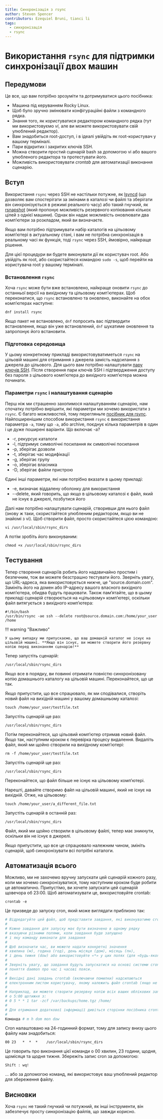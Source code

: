 ```yaml
---
title: Синхронізація з rsync
author: Steven Spencer
contributors: Ezequiel Bruni, tianci li
tags:
  - синхронізація
  - rsync
---
```


# Використання `rsync` для підтримки синхронізації двох машин

## Передумови

Це все, що вам потрібно зрозуміти та дотримуватися цього посібника:

* Машина під керуванням Rocky Linux.
* Щоб було зручно змінювати конфігураційні файли з командного рядка.
* Знання того, як користуватися редактором командного рядка (тут ми використовуємо _vi_, але ви можете використовувати свій улюблений редактор).
* Вам знадобиться root-доступ, і в ідеалі увійдіть як root-користувач у вашому терміналі.
* Пари відкритих і закритих ключів SSH.
* Можна створити простий сценарій bash за допомогою vi або вашого улюбленого редактора та протестувати його.
* Можливість використовувати _crontab_ для автоматизації виконання сценарію.

## Вступ

Використання `rsync` через SSH не настільки потужне, як [lsyncd](../backup/mirroring_lsyncd.md) (що дозволяє вам спостерігати за змінами в каталозі чи файлі та зберігати він синхронізується в режимі реального часу) або такий гнучкий, як [rsnapshot](../backup/rsnapshot_backup.md) (який пропонує можливість резервного копіювання кількох цілей з однієї машини). Однак він надає можливість оновлювати два комп’ютери за розкладом, який ви визначаєте.

Якщо вам потрібно підтримувати набір каталогів на цільовому комп’ютері в актуальному стані, і вам не потрібна синхронізація в реальному часі як функція, тоді `rsync` через SSH, ймовірно, найкраще рішення.

Для цієї процедури ви будете виконувати дії як користувач root. Або увійдіть як root, або скористайтеся командою `sudo -s`, щоб перейти на користувача root у вашому терміналі.

### Встановлення `rsync`

Хоча `rsync` може бути вже встановлено, найкраще оновити `rsync` до останньої версії на вихідному та цільовому комп’ютерах. Щоб переконатися, що `rsync` встановлено та оновлено, виконайте на обох комп’ютерах наступне:

`dnf install rsync`

Якщо пакет не встановлено, `dnf` попросить вас підтвердити встановлення, якщо він уже встановлений, `dnf` шукатиме оновлення та запропонує його встановити.

### Підготовка середовища

У цьому конкретному прикладі використовуватиметься `rsync` на цільовій машині для отримання з джерела замість надсилання з джерела до цільового. Для цього вам потрібно налаштувати [пару ключів SSH](../security/ssh_public_private_keys.md). Після створення пари ключів SSH і підтвердження доступу без пароля з цільового комп’ютера до вихідного комп’ютера можна починати.

### Параметри `rsync` і налаштування сценарію

Перш ніж ми страшенно захопимося налаштуванням сценарію, нам спочатку потрібно вирішити, які параметри ми хочемо використати з `rsync`. Є багато можливостей, тому перегляньте [посібник для rsync](https://linux.die.net/man/1/rsync). Найпоширенішим способом використання `rsync` є використання параметра `-a`, тому що `-a`, або archive, поєднує кілька параметрів в один і це дуже поширені варіанти. Що включає -a?

* -r, рекурсує каталоги
* -l, підтримує символічні посилання як символічні посилання
* -p, зберігає дозволи
* -t, зберігає час модифікації
* -g, зберігає групу
* -о, зберігає власника
* -D, зберігає файли пристрою

Єдині інші параметри, які нам потрібно вказати в цьому прикладі:

* -e, визначає віддалену оболонку для використання
* --delete, який говорить, що якщо в цільовому каталозі є файл, який не існує в джерелі, позбутися його

Далі нам потрібно налаштувати сценарій, створивши для нього файл (знову ж таки, скористайтеся улюбленим редактором, якщо ви не знайомі з vi). Щоб створити файл, просто скористайтеся цією командою:

`vi /usr/local/sbin/rsync_dirs`

А потім зробіть його виконуваним:

`chmod +x /usr/local/sbin/rsync_dirs`

## Тестування

Тепер створення сценаріїв робить його надзвичайно простим і безпечним, тож ви можете безстрашно тестувати його. Зверніть увагу, що URL-адреса, яка використовується нижче, це "source.domain.com". Замініть його на домен або IP-адресу вашого власного вихідного комп’ютера, обидва будуть працювати. Також пам’ятайте, що в цьому прикладі сценарій створюється на «цільовому» комп’ютері, оскільки файл витягується з вихідного комп’ютера:

```
#!/bin/bash
/usr/bin/rsync -ae ssh --delete root@source.domain.com:/home/your_user /home
```

!!! warning "Важливо"

    У цьому випадку ми припускаємо, що ваш домашній каталог не існує на цільовій машині. **Якщо він існує, ви можете створити його резервну копію перед виконанням сценарію!**

Тепер запустіть сценарій:

`/usr/local/sbin/rsync_dirs`

Якщо все в порядку, ви повинні отримати повністю синхронізовану копію домашнього каталогу на цільовій машині. Переконайтеся, що це так.

Якщо припустити, що все спрацювало, як ми сподівалися, створіть новий файл на вихідній машині у вашому домашньому каталозі:

`touch /home/your_user/testfile.txt`

Запустіть сценарій ще раз:

`/usr/local/sbin/rsync_dirs`

Потім переконайтеся, що цільовий комп’ютер отримав новий файл. Якщо так, наступним кроком є перевірка процесу видалення. Видаліть файл, який ми щойно створили на вихідному комп’ютері:

`rm -f /home/your_user/testfile.txt`

Запустіть сценарій ще раз:

`/usr/local/sbin/rsync_dirs`

Переконайтеся, що файл більше не існує на цільовому комп’ютері.

Нарешті, давайте створимо файл на цільовій машині, який не існує на вихідній. Отже, на цільовому:

`touch /home/your_user/a_different_file.txt`

Запустіть сценарій в останній раз:

`/usr/local/sbin/rsync_dirs`

Файл, який ми щойно створили в цільовому файлі, тепер має зникнути, оскільки він не існує в джерелі.

Якщо припустити, що все це спрацювало належним чином, змініть сценарій, щоб синхронізувати всі потрібні каталоги.

## Автоматизація всього

Можливо, ми не захочемо вручну запускати цей сценарій кожного разу, коли ми хочемо синхронізуватися, тому наступним кроком буде робити це автоматично. Припустімо, ви хочете запускати цей сценарій щовечора об 23:00. Щоб автоматизувати це, використовуйте crontab:

`crontab -e`

Це призведе до запуску cron, який може виглядати приблизно так:

```bash
# Відредагуйте цей файл, щоб представити завдання, які виконуватиме cron.
#
# Кожне завдання для запуску має бути визначено в одному рядку
# вказуючи різними полями, коли завдання буде запущено
# і яку команду виконати для завдання
#
# Щоб визначити час, ви можете надати конкретні значення
# хвилина (м), година (год), день місяця (дом), місяць (пн),
# і день тижня (dow) або використовуйте «*» у цих полях (для «будь-якого»).
#
# Зверніть увагу, що завдання будуть запускатися на основі системи cron
# поняття daemon про час і часові пояси.
#
# Вихідні дані завдань crontab (включаючи помилки) надсилаються
# електронним листом користувачу, якому належить файл crontab (якщо не перенаправлено).
#
# Наприклад, ви можете створити резервну копію всіх ваших облікових записів користувачів
# о 5:00 щотижня з:
# 0 5 * * 1 tar -zcf /var/backups/home.tgz /home/
#
# Для отримання додаткової інформації дивіться сторінки посібника crontab(5) і cron(8)
#
Команда # m h dom mon dow
```
Cron налаштовано на 24-годинний формат, тому для запису внизу цього файлу нам знадобиться:

`00 23   *  *  *    /usr/local/sbin/rsync_dirs`

Це говорить про виконання цієї команди о 00 хвилин, 23 години, щодня, щомісяця та щодня тижня. Збережіть запис cron за допомогою:

`Shift : wq!`

... або за допомогою команд, які використовує ваш улюблений редактор для збереження файлу.

## Висновки

Хоча `rsync` не такий гнучкий чи потужний, як інші інструменти, він забезпечує просту синхронізацію файлів, що завжди корисно.
